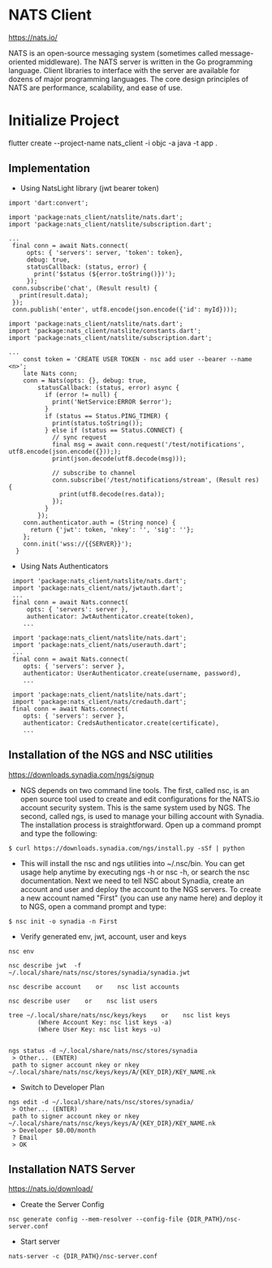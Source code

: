 # NATS Client

https://nats.io/

NATS is an open-source messaging system (sometimes called message-oriented middleware). 
The NATS server is written in the Go programming language. 
Client libraries to interface with the server are available for dozens of major programming languages. 
The core design principles of NATS are performance, scalability, and ease of use.

# Initialize Project

flutter create --project-name nats_client -i objc -a java -t app .


## Implementation

 - Using NatsLight library (jwt bearer token)
 ```
import 'dart:convert';

import 'package:nats_client/natslite/nats.dart';
import 'package:nats_client/natslite/subscription.dart';

...
  final conn = await Nats.connect(
      opts: { 'servers': server, 'token': token},
      debug: true,
      statusCallback: (status, error) {
        print('$status (${error.toString()})');
      });
  conn.subscribe('chat', (Result result) {
    print(result.data);
  });
  conn.publish('enter', utf8.encode(json.encode({'id': myId})));
```

```
import 'package:nats_client/natslite/nats.dart';
import 'package:nats_client/natslite/constants.dart';
import 'package:nats_client/natslite/subscription.dart';

...
    const token = 'CREATE USER TOKEN - nsc add user --bearer --name <n>';
    late Nats conn;
    conn = Nats(opts: {}, debug: true,
        statusCallback: (status, error) async {
          if (error != null) {
            print('NetService:ERROR $error');
          }
          if (status == Status.PING_TIMER) {
            print(status.toString());
          } else if (status == Status.CONNECT) {
            // sync request
            final msg = await conn.request('/test/notifications', utf8.encode(json.encode({})););
            print(json.decode(utf8.decode(msg)));
            
            // subscribe to channel
            conn.subscribe('/test/notifications/stream', (Result res) {
              print(utf8.decode(res.data));
            });
          }
        });
    conn.authenticator.auth = (String nonce) {
      return {'jwt': token, 'nkey': '', 'sig': ''};
    };
    conn.init('wss://{{SERVER}}');
  }
```



 - Using Nats Authenticators
 ```
  import 'package:nats_client/natslite/nats.dart';
  import 'package:nats_client/nats/jwtauth.dart';
  ...
  final conn = await Nats.connect(
      opts: { 'servers': server },
      authenticator: JwtAuthenticator.create(token),
     ...
```

 ```
  import 'package:nats_client/natslite/nats.dart';
  import 'package:nats_client/nats/userauth.dart';
  ...
  final conn = await Nats.connect(
     opts: { 'servers': server },
     authenticator: UserAuthenticator.create(username, password),
     ...
```

 ```
  import 'package:nats_client/natslite/nats.dart';
  import 'package:nats_client/nats/credauth.dart';
  final conn = await Nats.connect(
     opts: { 'servers': server },
     authenticator: CredsAuthenticator.create(certificate),
     ...
```

## Installation of the NGS and NSC utilities
https://downloads.synadia.com/ngs/signup

- NGS depends on two command line tools. The first, called nsc, is an open source tool used to create and edit configurations for the NATS.io account security system. This is the same system used by NGS. The second, called ngs, is used to manage your billing account with Synadia.
The installation process is straightforward. Open up a command prompt and type the following:
```
$ curl https://downloads.synadia.com/ngs/install.py -sSf | python
```

- This will install the nsc and ngs utilities into ~/.nsc/bin. You can get usage help anytime by executing ngs -h or nsc -h, or search the nsc documentation.
Next we need to tell NSC about Synadia, create an account and user and deploy the account to the NGS servers. To create a new account named "First" (you can use any name here) and deploy it to NGS, open a command prompt and type:
```
$ nsc init -o synadia -n First
```

- Verify generated env, jwt, account, user and keys
```
nsc env

nsc describe jwt  -f ~/.local/share/nats/nsc/stores/synadia/synadia.jwt

nsc describe account    or    nsc list accounts

nsc describe user    or    nsc list users

tree ~/.local/share/nats/nsc/keys/keys    or    nsc list keys 
        (Where Account Key: nsc list keys -a)
        (Where User Key: nsc list keys -u)

 
ngs status -d ~/.local/share/nats/nsc/stores/synadia
 > Other... (ENTER)
 path to signer account nkey or nkey  ~/.local/share/nats/nsc/keys/keys/A/{KEY_DIR}/KEY_NAME.nk
```

- Switch to Developer Plan
```
ngs edit -d ~/.local/share/nats/nsc/stores/synadia/
 > Other... (ENTER)
 path to signer account nkey or nkey  ~/.local/share/nats/nsc/keys/keys/A/{KEY_DIR}/KEY_NAME.nk
 > Developer $0.00/month
 ? Email
 > OK
```

## Installation NATS Server
https://nats.io/download/

- Create the Server Config
```
nsc generate config --mem-resolver --config-file {DIR_PATH}/nsc-server.conf 
```

- Start server
```
nats-server -c {DIR_PATH}/nsc-server.conf 
```